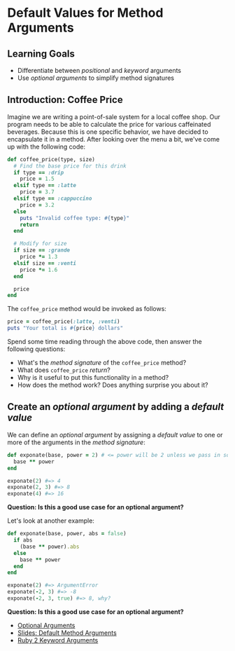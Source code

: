 # Default Values for Method Arguments
## Learning Goals
- Differentiate between _positional_ and _keyword_ arguments
- Use _optional arguments_ to simplify method signatures

## Introduction: Coffee Price
Imagine we are writing a point-of-sale system for a local coffee shop. Our program needs to be able to calculate the price for various caffeinated beverages. Because this is one specific behavior, we have decided to encapsulate it in a method. After looking over the menu a bit, we've come up with the following code:

```ruby
def coffee_price(type, size)
  # Find the base price for this drink
  if type == :drip
    price = 1.5
  elsif type == :latte
    price = 3.7
  elsif type == :cappuccino
    price = 3.2
  else
    puts "Invalid coffee type: #{type}"
    return
  end

  # Modify for size
  if size == :grande
    price *= 1.3
  elsif size == :venti
    price *= 1.6
  end

  price
end
```

The `coffee_price` method would be invoked as follows:

```ruby
price = coffee_price(:latte, :venti)
puts "Your total is #{price} dollars"
```

Spend some time reading through the above code, then answer the following questions:
- What's the _method signature_ of the `coffee_price` method?
- What does `coffee_price` _return_?
- Why is it useful to put this functionality in a method?
- How does the method work? Does anything surprise you about it?

## Create an _optional argument_ by adding a _default value_
We can define an _optional argument_ by assigning a _default value_ to one or more of the arguments in the _method signature_:

```ruby
def exponate(base, power = 2) # <= power will be 2 unless we pass in something else
  base ** power
end

exponate(2) #=> 4
exponate(2, 3) #=> 8
exponate(4) #=> 16
```

__Question: Is this a good use case for an optional argument?__

Let's look at another example:

```ruby
def exponate(base, power, abs = false)
  if abs
    (base ** power).abs
  else
    base ** power
  end
end

exponate(2) #=> ArgumentError
exponate(-2, 3) #=> -8
exponate(-2, 3, true) #=> 8, why?

```

__Question: Is this a good use case for an optional argument?__

*  [Optional Arguments](source/OptionalArguments.rb)
*  [Slides:  Default Method Arguments](https://docs.google.com/presentation/d/1ifhG3r30N5w8UBc4HKPzvntTlxifnf3T0L-QfEjL6GU/edit#slide=id.p)
* [Ruby 2 Keyword Arguments](https://robots.thoughtbot.com/ruby-2-keyword-arguments)
